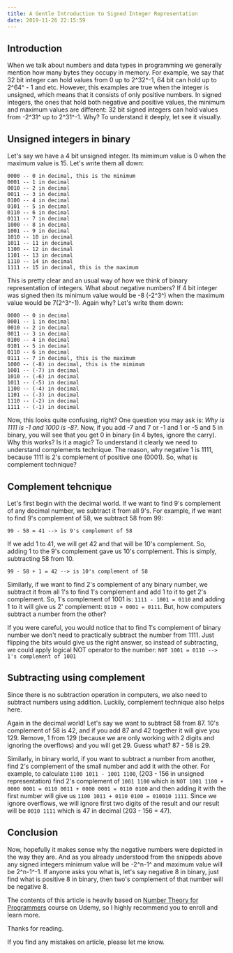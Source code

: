 ```yaml
---
title: A Gentle Introduction to Signed Integer Representation
date: 2019-11-26 22:15:59
---
```


## Introduction

When we talk about numbers and data types in programming we generally mention how many bytes they occupy in memory. For example, we say that 32 bit integer can hold values from 0 up to 2^32^-1, 64 bit can hold up to 2^64^ - 1 and etc. However, this examples are true when the integer is unsigned, which means that it consists of only positive numbers. In signed integers, the ones that hold both negative and positive values, the minimum and maximum values are different: 32 bit signed integers can hold values from -2^31^ up to 2^31^-1. Why? To understand it deeply, let see it visually.

## Unsigned integers in binary

Let's say we have a 4 bit unsigned integer. Its mimimum value is 0 when the maximum value is 15. Let's write them all down:

```
0000 -- 0 in decimal, this is the minimum
0001 -- 1 in decimal
0010 -- 2 in decimal
0011 -- 3 in decimal
0100 -- 4 in decimal
0101 -- 5 in decimal
0110 -- 6 in decimal
0111 -- 7 in decimal
1000 -- 8 in decimal
1001 -- 9 in decimal
1010 -- 10 in decimal
1011 -- 11 in decimal
1100 -- 12 in decimal
1101 -- 13 in decimal
1110 -- 14 in decimal
1111 -- 15 in decimal, this is the maximum
```

This is pretty clear and an usual way of how we think of binary representation of integers. What about negative numbers? If 4 bit integer was signed then its minimum value would be -8 (-2^3^) when the maximum value would be 7(2^3^-1). Again why? Let's write them down:

```
0000 -- 0 in decimal
0001 -- 1 in decimal
0010 -- 2 in decimal
0011 -- 3 in decimal
0100 -- 4 in decimal
0101 -- 5 in decimal
0110 -- 6 in decimal
0111 -- 7 in decimal, this is the maximum
1000 -- (-8) in decimal, this is the mimimum
1001 -- (-7) in decimal
1010 -- (-6) in decimal
1011 -- (-5) in decimal
1100 -- (-4) in decimal
1101 -- (-3) in decimal
1110 -- (-2) in decimal
1111 -- (-1) in decimal
```

Now, this looks quite confusing, right? One question you may ask is: _Why is 1111 is -1 and 1000 is -8?_. Now, if you add -7 and 7 or -1 and 1 or -5 and 5 in binary, you will see that you get 0 in binary (in 4 bytes, ignore the carry). Why this works? Is it a magic? To understand it clearly we need to understand complements technique. The reason, why negative 1 is 1111, because 1111 is 2's complement of positive one (0001). So, what is complement technique?

## Complement tehcnique

Let's first begin with the decimal world. If we want to find 9's complement of any decimal number, we subtract it from all 9's. For example, if we want to find 9's complement of 58, we subtract 58 from 99:

`99 - 58 = 41 --> is 9's complement of 58`

If we add 1 to 41, we will get 42 and that will be 10's complement. So, adding 1 to the 9's complement gave us 10's complement. This is simply, subtracting 58 from 10.

`99 - 58 + 1 = 42 --> is 10's complement of 58`

Similarly, if we want to find 2's complement of any binary number, we subtract it from all 1's to find 1's complement and add 1 to it to get 2's complement. So, 1's complement of 1001 is: `1111 - 1001 = 0110` and adding 1 to it will give us 2' complement: `0110 + 0001 = 0111`. But, how computers subtract a number from the other?

If you were careful, you would notice that to find 1's complement of binary number we don't need to practically subtract the number from 1111. Just flipping the bits would give us the right answer, so instead of subtracting, we could apply logical NOT operator to the number: `NOT 1001 = 0110 --> 1's complement of 1001`

## Subtracting using complement

Since there is no subtraction operation in computers, we also need to subtract numbers using addition. Luckily, complement technique also helps here.

Again in the decimal world! Let's say we want to subtract 58 from 87. 10's complement of 58 is 42, and if you add 87 and 42 together it will give you 129. Remove, 1 from 129 (because we are only working with 2 digits and ignoring the overflows) and you will get 29. Guess what? 87 - 58 is 29.

Similarly, in binary world, if you want to subtract a number from another, find 2's complement of the small number and add it with the other. For example, to calculate `1100 1011 - 1001 1100`, (203 - 156 in unsigned representation) find 2's complement of `1001 1100` which is `NOT 1001 1100 + 0000 0001 = 0110 0011 + 0000 0001 = 0110 0100` and then adding it with the first number will give us `1100 1011 + 0110 0100 = 010010 1111`. Since we ignore overflows, we will ignore first two digits of the result and our result will be `0010 1111` which is 47 in decimal (203 - 156 = 47).

## Conclusion

Now, hopefully it makes sense why the negative numbers were depicted in the way they are. And as you already understood from the snippeds above any signed integers minimum value will be -2^n-1^ and maximum value will be 2^n-1^-1. If anyone asks you what is, let's say negative 8 in binary, just find what is positive 8 in binary, then two's complement of that number will be negative 8.

The contents of this article is heavily based on [Number Theory for Programmers](https://www.udemy.com/course/number-system/) course on Udemy, so I highly recommend you to enroll and learn more.

Thanks for reading.

If you find any mistakes on article, please let me know.
